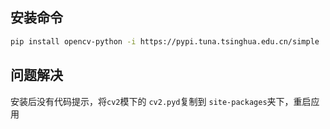 ## 安装命令

```bash
pip install opencv-python -i https://pypi.tuna.tsinghua.edu.cn/simple
```

## 问题解决

安装后没有代码提示，将`cv2`模下的 `cv2.pyd`复制到 `site-packages`夹下，重启应用